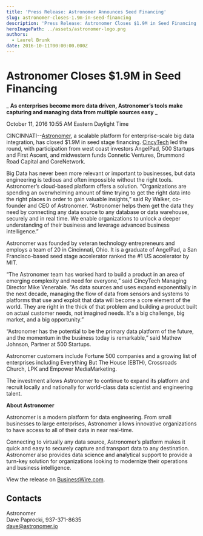 ```yaml
---
title: 'Press Release: Astronomer Announces Seed Financing'
slug: astronomer-closes-1.9m-in-seed-financing
description: 'Press Release: Astronomer Closes $1.9M in Seed Financing'
heroImagePath: ../assets/astronomer-logo.png
authors:
  - Laurel Brunk
date: 2016-10-11T00:00:00.000Z
---
```


# **Astronomer Closes $1.9M in Seed Financing**

_ **As enterprises become more data driven, Astronomer’s tools make capturing and managing data from multiple sources easy** _

 October 11, 2016 10:55 AM Eastern Daylight Time 

CINCINNATI--[Astronomer](https://cts.businesswire.com/ct/CT?id=smartlink&url=http%3A%2F%2Fwww.astronomer.io&esheet=51436671&newsitemid=20161011006075&lan=en-US&anchor=Astronomer&index=1&md5=1cc516eed5214ac47590c50cfd859274), a scalable platform for enterprise-scale big data integration, has closed $1.9M in seed stage financing. [CincyTech](https://cts.businesswire.com/ct/CT?id=smartlink&url=http%3A%2F%2Fcincytechusa.com&esheet=51436671&newsitemid=20161011006075&lan=en-US&anchor=CincyTech&index=2&md5=6760a4f64ed3c34ba5abcccfb4ab03ad) led the round, with participation from west coast investors AngelPad, 500 Startups and First Ascent, and midwestern funds Connetic Ventures, Drummond Road Capital and CoreNetwork.

Big Data has never been more relevant or important to businesses, but data engineering is tedious and often impossible without the right tools. Astronomer’s cloud-based platform offers a solution. “Organizations are spending an overwhelming amount of time trying to get the right data into the right places in order to gain valuable insights,” said Ry Walker, co-founder and CEO of Astronomer. “Astronomer helps them get the data they need by connecting any data source to any database or data warehouse, securely and in real time. We enable organizations to unlock a deeper understanding of their business and leverage advanced business intelligence.”

Astronomer was founded by veteran technology entrepreneurs and employs a team of 20 in Cincinnati, Ohio. It is a graduate of AngelPad, a San Francisco-based seed stage accelerator ranked the #1 US accelerator by MIT.

“The Astronomer team has worked hard to build a product in an area of emerging complexity and need for everyone,” said CincyTech Managing Director Mike Venerable. “As data sources and uses expand exponentially in the next decade, managing the flow of data from sensors and systems to platforms that use and exploit that data will become a core element of the world. They are right in the thick of that problem and building a product built on actual customer needs, not imagined needs. It's a big challenge, big market, and a big opportunity.”

“Astronomer has the potential to be the primary data platform of the future, and the momentum in the business today is remarkable,” said Mathew Johnson, Partner at 500 Startups.

Astronomer customers include Fortune 500 companies and a growing list of enterprises including Everything But The House (EBTH), Crossroads Church, LPK and Empower MediaMarketing.

The investment allows Astronomer to continue to expand its platform and recruit locally and nationally for world-class data scientist and engineering talent.

**About Astronomer**

Astronomer is a modern platform for data engineering. From small businesses to large enterprises, Astronomer allows innovative organizations to have access to all of their data in near real-time.

Connecting to virtually any data source, Astronomer’s platform makes it quick and easy to securely capture and transport data to any destination. Astronomer also provides data science and analytical support to provide a turn-key solution for organizations looking to modernize their operations and business intelligence.

View&nbsp;the release on [BusinessWire.com](https://www.businesswire.com/news/home/20161011006075/en/Data-Engineering-Platform-Astronomer-Closes-1.9M-Seed).

## Contacts

Astronomer  
Dave Paprocki, 937-371-8635  
[dave@astronomer.io](mailto:dave@astronomer.io)

